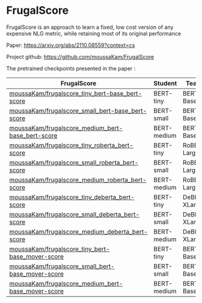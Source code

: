 # FrugalScore
FrugalScore is an approach to learn a fixed, low cost version of any expensive NLG metric, while retaining most of its original performance

Paper: https://arxiv.org/abs/2110.08559?context=cs

Project github: https://github.com/moussaKam/FrugalScore

The pretrained checkpoints presented in the paper :

| FrugalScore                                        | Student     | Teacher        | Method     |
|----------------------------------------------------|-------------|----------------|------------|
| [moussaKam/frugalscore_tiny_bert-base_bert-score](https://huggingface.co/moussaKam/frugalscore_tiny_bert-base_bert-score)    | BERT-tiny   | BERT-Base      | BERTScore  |
| [moussaKam/frugalscore_small_bert-base_bert-score](https://huggingface.co/moussaKam/frugalscore_small_bert-base_bert-score)   | BERT-small  | BERT-Base      | BERTScore  |
| [moussaKam/frugalscore_medium_bert-base_bert-score](https://huggingface.co/moussaKam/frugalscore_medium_bert-base_bert-score) | BERT-medium | BERT-Base      | BERTScore  |
| [moussaKam/frugalscore_tiny_roberta_bert-score](https://huggingface.co/moussaKam/frugalscore_tiny_roberta_bert-score)     | BERT-tiny   | RoBERTa-Large  | BERTScore  |
| [moussaKam/frugalscore_small_roberta_bert-score](https://huggingface.co/moussaKam/frugalscore_small_roberta_bert-score)     | BERT-small  | RoBERTa-Large  | BERTScore  |
| [moussaKam/frugalscore_medium_roberta_bert-score](https://huggingface.co/moussaKam/frugalscore_medium_roberta_bert-score)    | BERT-medium | RoBERTa-Large  | BERTScore  |
| [moussaKam/frugalscore_tiny_deberta_bert-score](https://huggingface.co/moussaKam/frugalscore_tiny_deberta_bert-score)      | BERT-tiny   | DeBERTa-XLarge | BERTScore  |
| [moussaKam/frugalscore_small_deberta_bert-score](https://huggingface.co/moussaKam/frugalscore_small_deberta_bert-score)     | BERT-small  | DeBERTa-XLarge | BERTScore  |
| [moussaKam/frugalscore_medium_deberta_bert-score](https://huggingface.co/moussaKam/frugalscore_medium_deberta_bert-score)    | BERT-medium | DeBERTa-XLarge | BERTScore  |
| [moussaKam/frugalscore_tiny_bert-base_mover-score](https://huggingface.co/moussaKam/frugalscore_tiny_bert-base_mover-score)   | BERT-tiny   | BERT-Base      | MoverScore |
| [moussaKam/frugalscore_small_bert-base_mover-score](https://huggingface.co/moussaKam/frugalscore_small_bert-base_mover-score)  | BERT-small  | BERT-Base      | MoverScore |
| [moussaKam/frugalscore_medium_bert-base_mover-score](https://huggingface.co/moussaKam/frugalscore_medium_bert-base_mover-score) | BERT-medium | BERT-Base      | MoverScore |